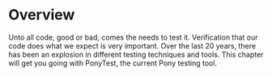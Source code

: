 # Overview

Unto all code, good or bad, comes the needs to test it. Verification that our code does what we expect is very important. Over the last 20 years, there has been an explosion in different testing techniques and tools. This chapter will get you going with PonyTest, the current Pony testing tool.
